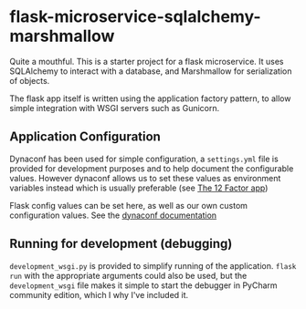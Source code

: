 # flask-microservice-sqlalchemy-marshmallow
Quite a mouthful. This is a starter project for a flask microservice. 
It uses SQLAlchemy to interact with a database, and Marshmallow for
serialization of objects.

The flask app itself is written using the application factory pattern,
to allow simple integration with WSGI servers such as Gunicorn.

## Application Configuration
Dynaconf has been used for simple configuration, a `settings.yml` file
is provided for development purposes and to help document the
configurable values. However dynaconf allows us to set these values as
environment variables instead which is usually preferable (see 
[The 12 Factor app](https://12factor.net))

Flask config values can be set here, as well as our own custom
configuration values. See the [dynaconf documentation](https://dynaconf.readthedocs.io/en/latest/)

## Running for development (debugging)
`development_wsgi.py` is provided to simplify running of the application.
`flask run` with the appropriate arguments could also be used, but the
`development_wsgi` file makes it simple to start the debugger in PyCharm
community edition, which I why I've included it.

